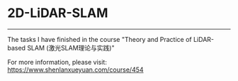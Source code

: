 # 2D-LiDAR-SLAM
---
The tasks I have finished in the course "Theory and Practice of LiDAR-based SLAM (激光SLAM理论与实践)"

For more information, please visit: https://www.shenlanxueyuan.com/course/454
